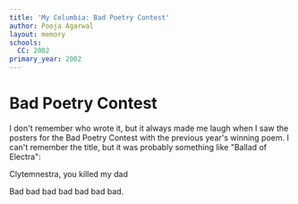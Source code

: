 ```yaml
---
title: 'My Columbia: Bad Poetry Contest'
author: Pooja Agarwal
layout: memory
schools:
  CC: 2002
primary_year: 2002
---
```

# Bad Poetry Contest

I don't remember who wrote it, but it always made me laugh when I saw the posters for the Bad Poetry Contest with the previous year's winning poem. I can't remember the title, but it was probably something like "Ballad of Electra":

Clytemnestra, you killed my dad

Bad bad bad bad bad bad bad.
